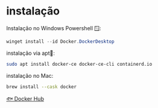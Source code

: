 # instalação

Instalação no Windows Powershell 🪟:

```powershell
winget install --id Docker.DockerDesktop
```

instalação via apt🐧:

```bash
sudo apt install docker-ce docker-ce-cli containerd.io
```

instalação no Mac:

```bash
brew install --cask docker
```

[🐟 Docker Hub](🐟%20Docker%20Hub.md)
